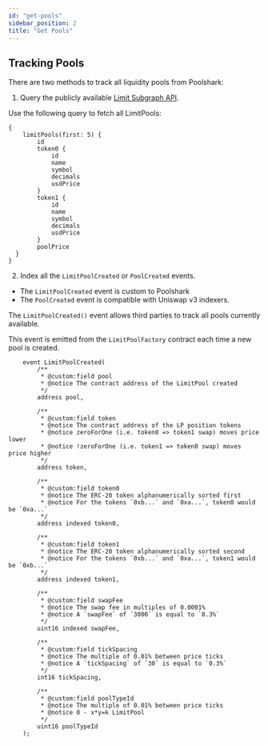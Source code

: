 ```yaml
---
id: "get-pools"
sidebar_position: 2
title: "Get Pools"
---
```


## Tracking Pools

There are two methods to track all liquidity pools from Poolshark:

1) Query the publicly available [Limit Subgraph API](https://arbitrum-mainnet.graph-eu.p2pify.com/27c3c2867e193dcf17ca262f64efe2a4/limit-arbitrum-redeploy/graphql).

Use the following query to fetch all LimitPools:
```
{
	limitPools(first: 5) {
        id
        token0 {
            id
            name
            symbol
            decimals
            usdPrice
        }
        token1 {
            id
            name
            symbol
            decimals
            usdPrice
        }
        poolPrice
  }
}
```


2) Index all the `LimitPoolCreated` or `PoolCreated` events.

* The `LimitPoolCreated` event is custom to Poolshark
* The `PoolCreated` event is compatible with Uniswap v3 indexers.

The `LimitPoolCreated()` event allows third parties to track all pools currently available.

This event is emitted from the `LimitPoolFactory` contract each time a new pool is created.

```solidity
    event LimitPoolCreated(
        /**
         * @custom:field pool
         * @notice The contract address of the LimitPool created
         */
        address pool,

        /**
         * @custom:field token
         * @notice The contract address of the LP position tokens
         * @notice zeroForOne (i.e. token0 => token1 swap) moves price lower
         * @notice !zeroForOne (i.e. token1 => token0 swap) moves price higher
         */
        address token,

        /**
         * @custom:field token0
         * @notice The ERC-20 token alphanumerically sorted first
         * @notice For the tokens `0xb...` and `0xa...`, token0 would be `0xa...` 
         */
        address indexed token0,

        /**
         * @custom:field token1
         * @notice The ERC-20 token alphanumerically sorted second
         * @notice For the tokens `0xb...` and `0xa...`, token1 would be `0xb...` 
         */
        address indexed token1,

        /**
         * @custom:field swapFee
         * @notice The swap fee in multiples of 0.0001%
         * @notice A `swapFee` of `3000` is equal to `0.3%` 
         */
        uint16 indexed swapFee,

        /**
         * @custom:field tickSpacing
         * @notice The multiple of 0.01% between price ticks
         * @notice A `tickSpacing` of `30` is equal to `0.3%` 
         */
        int16 tickSpacing,

        /**
         * @custom:field poolTypeId
         * @notice The multiple of 0.01% between price ticks
         * @notice 0 - x*y=k LimitPool
         */
        uint16 poolTypeId
    );
```